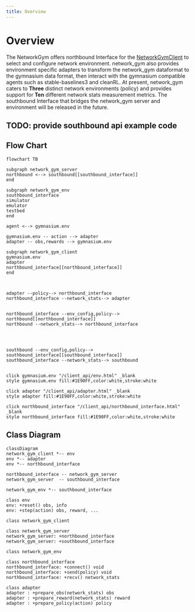 ```yaml
---
title: Overview
---
```


# Overview

The NetworkGym offers northbound Interface for the [NetworkGymClient](https://github.com/pinyaras/GMAClient) to select and configure network environment.
network_gym also provides environment specific adapters to transform the network_gym dataformat to the gymnasium data format, then interact with the gymnasium compatible agents such as stable-baselines3 and cleanRL.
At present, network_gym caters to **Three** distinct network environments (policy) and provides support for **Ten** different network stats measurement metrics.
The southbound Interface that bridges the network_gym server and environment will be released in the future.

## TODO: provide southbound api example code

## Flow Chart

```{mermaid}
flowchart TB

subgraph network_gym_server
northbound <--> southbound[[southbound_interface]]
end

subgraph network_gym_env
southbound_interface
simulator
emulator
testbed 
end

agent <--> gymnasium.env

gymnasium.env -- action --> adapter
adapter -- obs,rewards --> gymnasium.env

subgraph network_gym_client
gymnasium.env
adapter
northbound_interface[[northbound_interface]]
end



adapter --policy--> northbound_interface
northbound_interface --network_stats--> adapter


northbound_interface --env_config,policy--> northbound[[northbound_interface]]
northbound --network_stats--> northbound_interface




southbound --env_config,policy--> southbound_interface[[southbound_interface]]
southbound_interface --network_stats--> southbound


click gymnasium.env "/client_api/env.html" _blank
style gymnasium.env fill:#1E90FF,color:white,stroke:white

click adapter "/client_api/adapter.html" _blank
style adapter fill:#1E90FF,color:white,stroke:white

click northbound_interface "/client_api/northbound_interface.html" _blank
style northbound_interface fill:#1E90FF,color:white,stroke:white
```

## Class Diagram

```{mermaid}
classDiagram
network_gym_client *-- env
env *-- adapter
env *-- northbound_interface

northbound_interface -- network_gym_server
network_gym_server  -- southbound_interface

network_gym_env *-- southbound_interface

class env
env: +reset() obs, info
env: +step(action) obs, reward, ...

class network_gym_client

class network_gym_server
network_gym_server: +northbound_interface
network_gym_server: +southbound_interface

class network_gym_env

class northbound_interface
northbound_interface: +connect() void
northbound_interface: +send(policy) void
northbound_interface: +recv() network_stats

class adapter 
adapter : +prepare_obs(network_stats) obs
adapter : +prepare_reward(network_stats) reward
adapter : +prepare_policy(action) policy
```
